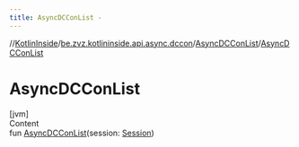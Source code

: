 ```yaml
---
title: AsyncDCConList -
---
```

//[KotlinInside](../../index.md)/[be.zvz.kotlininside.api.async.dccon](../index.md)/[AsyncDCConList](index.md)/[AsyncDCConList](-async-d-c-con-list.md)



# AsyncDCConList  
[jvm]  
Content  
fun [AsyncDCConList](-async-d-c-con-list.md)(session: [Session](../../be.zvz.kotlininside.session/-session/index.md))  



